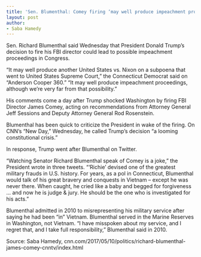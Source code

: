 ```yaml
---
title: 'Sen. Blumenthal: Comey firing ‘may well produce impeachment proceedings’'
layout: post
author:
- Saba Hamedy
---
```


Sen. Richard Blumenthal said Wednesday that President Donald Trump’s decision to fire his FBI director could lead to possible impeachment proceedings in Congress.

“It may well produce another United States vs. Nixon on a subpoena that went to United States Supreme Court,” the Connecticut Democrat said on “Anderson Cooper 360.” “It may well produce impeachment proceedings, although we’re very far from that possibility.”

His comments come a day after Trump shocked Washington by firing FBI Director James Comey, acting on recommendations from Attorney General Jeff Sessions and Deputy Attorney General Rod Rosenstein.

Blumenthal has been quick to criticize the President in wake of the firing. On CNN’s “New Day,” Wednesday, he called Trump’s decision “a looming constitutional crisis.”

In response, Trump went after Blumenthal on Twitter.

“Watching Senator Richard Blumenthal speak of Comey is a joke,” the President wrote in three tweets. “‘Richie’ devised one of the greatest military frauds in U.S. history. For years, as a pol in Connecticut, Blumenthal would talk of his great bravery and conquests in Vietnam – except he was never there. When caught, he cried like a baby and begged for forgiveness … and now he is judge &amp; jury. He should be the one who is investigated for his acts.”

Blumenthal admitted in 2010 to misrepresenting his military service after saying he had been “in” Vietnam. Blumenthal served in the Marine Reserves in Washington, not Vietnam. “I have misspoken about my service, and I regret that, and I take full responsibility,” Blumenthal said in 2010.

Source: Saba Hamedy, cnn.com/2017/05/10/politics/richard-blumenthal-james-comey-cnntv/index.html
